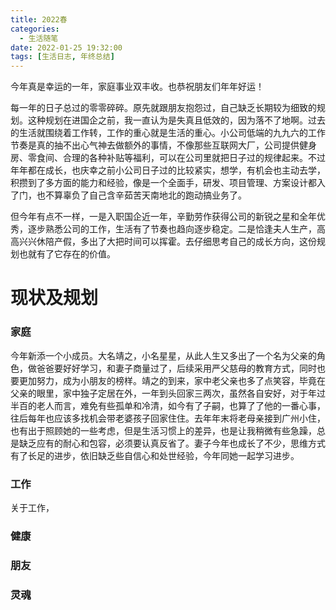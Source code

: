 ```yaml
---
title: 2022春
categories:
  - 生活随笔
date: 2022-01-25 19:32:00
tags: [生活日志, 年终总结]
---
```


今年真是幸运的一年，家庭事业双丰收。也恭祝朋友们年年好运！

每一年的日子总过的零零碎碎。原先就跟朋友抱怨过，自己缺乏长期较为细致的规划。这种规划在进国企之前，我一直认为是失真且低效的，因为落不了地啊。过去的生活就围绕着工作转，工作的重心就是生活的重心。小公司低端的九九六的工作节奏是真的抽不出心气神去做额外的事情，不像那些互联网大厂，公司提供健身房、零食间、合理的各种补贴等福利，可以在公司里就把日子过的规律起来。不过年年都在成长，也庆幸之前小公司日子过的比较紧实，想学，有机会也主动去学，积攒到了多方面的能力和经验，像是一个全面手，研发、项目管理、方案设计都入了门，也不算辜负了自己含辛茹苦天南地北的跑动搞业务了。

但今年有点不一样，一是入职国企近一年，辛勤劳作获得公司的新锐之星和全年优秀，逐步熟悉公司的工作，生活有了节奏也趋向逐步稳定。二是恰逢夫人生产，高高兴兴休陪产假，多出了大把时间可以挥霍。去仔细思考自己的成长方向，这份规划也就有了它存在的价值。

# 现状及规划
### 家庭
今年新添一个小成员。大名靖之，小名星星，从此人生又多出了一个名为父亲的角色，做爸爸要好好学习，和妻子商量过了，后续采用严父慈母的教育方式，同时也要更加努力，成为小朋友的榜样。靖之的到来，家中老父亲也多了点笑容，毕竟在父亲的眼里，家中独子定居在外，一年到头回家三两次，虽然各自安好，对于年过半百的老人而言，难免有些孤单和冷清，如今有了子嗣，也算了了他的一番心事，往后每年也应该多找机会带老婆孩子回家住住。去年年末将老母亲接到广州小住，也有出于照顾她的一些考虑，但是生活习惯上的差异，也是让我稍微有些急躁，总是缺乏应有的耐心和包容，必须要认真反省了。妻子今年也成长了不少，思维方式有了长足的进步，依旧缺乏些自信心和处世经验，今年同她一起学习进步。
### 工作
关于工作，
### 健康

### 朋友

### 灵魂